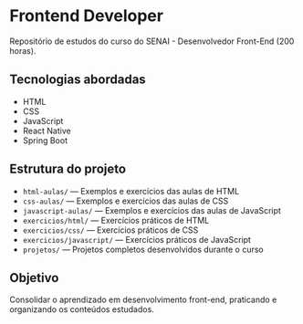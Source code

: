 # Frontend Developer

Repositório de estudos do curso do SENAI - Desenvolvedor Front-End (200 horas).

## Tecnologias abordadas

- HTML
- CSS
- JavaScript
- React Native
- Spring Boot

## Estrutura do projeto

- `html-aulas/` — Exemplos e exercícios das aulas de HTML
- `css-aulas/` — Exemplos e exercícios das aulas de CSS
- `javascript-aulas/` — Exemplos e exercícios das aulas de JavaScript
- `exercicios/html/` — Exercícios práticos de HTML
- `exercicios/css/` — Exercícios práticos de CSS
- `exercicios/javascript/` — Exercícios práticos de JavaScript
- `projetos/` — Projetos completos desenvolvidos durante o curso

## Objetivo

Consolidar o aprendizado em desenvolvimento front-end, praticando e organizando os conteúdos estudados.
